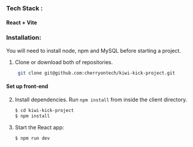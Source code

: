 
### Tech Stack :

#### React + Vite


### Installation:

You will need to install node, npm and MySQL before starting a project.

1. Clone or download both of repositories.
   ```bash
    git clone git@github.com:cherryontech/kiwi-kick-project.git
    ```

#### Set up front-end

2. Install dependencies.
   Run `npm install` from inside the client directory.
   ```bash    
   $ cd kiwi-kick-project
   $ npm install
   ```
3. Start the React app:
    ```bash
    $ npm run dev
    ```

